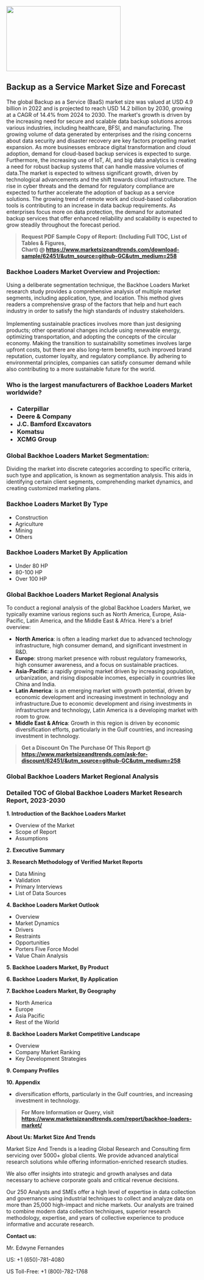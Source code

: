 <p><img class="alignnone size-medium wp-image-20088" src="https://ffe5etoiles.com/wp-content/uploads/2024/12/MST1-300x171.png" alt="" width="300" height="171" /></p><h2>Backup as a Service Market Size and Forecast</h2><p>The global Backup as a Service (BaaS) market size was valued at USD 4.9 billion in 2022 and is projected to reach USD 14.2 billion by 2030, growing at a CAGR of 14.4% from 2024 to 2030. The market's growth is driven by the increasing need for secure and scalable data backup solutions across various industries, including healthcare, BFSI, and manufacturing. The growing volume of data generated by enterprises and the rising concerns about data security and disaster recovery are key factors propelling market expansion. As more businesses embrace digital transformation and cloud adoption, demand for cloud-based backup services is expected to surge. Furthermore, the increasing use of IoT, AI, and big data analytics is creating a need for robust backup systems that can handle massive volumes of data.The market is expected to witness significant growth, driven by technological advancements and the shift towards cloud infrastructure. The rise in cyber threats and the demand for regulatory compliance are expected to further accelerate the adoption of backup as a service solutions. The growing trend of remote work and cloud-based collaboration tools is contributing to an increase in data backup requirements. As enterprises focus more on data protection, the demand for automated backup services that offer enhanced reliability and scalability is expected to grow steadily throughout the forecast period.</p><blockquote id="" class=""><strong>Request PDF Sample Copy of Report: (Including Full TOC, List of Tables &amp; Figures, Chart)&nbsp;@&nbsp;<strong><a href="https://www.marketsizeandtrends.com/download-sample/62451/&utm_source=github-GC&utm_medium=258" target="_blank">https://www.marketsizeandtrends.com/download-sample/62451/&utm_source=github-GC&utm_medium=258</a></strong></strong></blockquote><h3 id="" class="">Backhoe Loaders Market&nbsp;Overview and Projection:</h3><p id="" class="">Using a deliberate segmentation technique, the Backhoe Loaders Market research study provides a comprehensive analysis of multiple market segments, including application, type, and location. This method gives readers a comprehensive grasp of the factors that help and hurt each industry in order to satisfy the high standards of industry stakeholders. <br /> <br />Implementing sustainable practices involves more than just designing products; other operational changes include using renewable energy, optimizing transportation, and adopting the concepts of the circular economy. Making the transition to sustainability sometimes involves large upfront costs, but there are also long-term benefits, such improved brand reputation, customer loyalty, and regulatory compliance. By adhering to environmental principles, companies can satisfy consumer demand while also contributing to a more sustainable future for the world.</p><h3 id="" class="">Who is the largest manufacturers of&nbsp;Backhoe Loaders Market worldwide?</h3><h3 class=""><p><ul><li>Caterpillar </li><li> Deere & Company </li><li> J.C. Bamford Excavators </li><li> Komatsu </li><li> XCMG Group</li></ul></p></h3><h3 id="" class="">Global&nbsp;Backhoe Loaders Market Segmentation:</h3><p id="" class="">Dividing the market into discrete categories according to specific criteria, such type and application, is known as segmentation analysis. This aids in identifying certain client segments, comprehending market dynamics, and creating customized marketing plans.</p><h3 id="" class="">Backhoe Loaders Market&nbsp;By Type</h3><p><p><ul><li>Construction </li><li> Agriculture </li><li> Mining </li><li> Others</p></li></ul></p></p><h3 id="" class="">Backhoe Loaders Market&nbsp;By Application</h3><p class=""><p><ul><li>Under 80 HP </li><li> 80-100 HP </li><li> Over 100 HP</li></ul></p></p><h3 id="" class="">Global Backhoe Loaders Market Regional Analysis</h3><p id="" class="">To conduct a regional analysis of the global Backhoe Loaders Market, we typically examine various regions such as North America, Europe, Asia-Pacific, Latin America, and the Middle East &amp; Africa. Here's a brief overview:</p><ul><li><strong>North America</strong>: is often a leading market due to advanced technology infrastructure, high consumer demand, and significant investment in R&amp;D.</li><li><strong>Europe</strong>: strong market presence with robust regulatory frameworks, high consumer awareness, and a focus on sustainable practices.</li><li><strong>Asia-Pacific</strong>: a rapidly growing market driven by increasing population, urbanization, and rising disposable incomes, especially in countries like China and India.</li><li><strong>Latin America</strong>: is an emerging market with growth potential, driven by economic development and increasing investment in technology and infrastructure.Due to economic development and rising investments in infrastructure and technology, Latin America is a developing market with room to grow.</li><li><strong>Middle East &amp; Africa</strong>: Growth in this region is driven by economic diversification efforts, particularly in the Gulf countries, and increasing investment in technology.</li></ul><blockquote id="" class=""><strong>Get a Discount On The Purchase Of This Report @ <strong><a href="https://www.marketsizeandtrends.com/ask-for-discount/62451/&utm_source=github-GC&utm_medium=258" target="_blank">https://www.marketsizeandtrends.com/ask-for-discount/62451/&utm_source=github-GC&utm_medium=258</a></strong></strong></blockquote><h3 id="" class="">Global Backhoe Loaders Market Regional Analysis</h3><h3 id="" class="">Detailed TOC of Global Backhoe Loaders Market Research Report, 2023-2030</h3><p id="" class=""><strong>1. Introduction of the Backhoe Loaders Market</strong></p><ul><li>Overview of the Market</li><li>Scope of Report</li><li>Assumptions</li></ul><p id="" class=""><strong>2. Executive Summary</strong></p><p id="" class=""><strong>3. Research Methodology of Verified Market Reports</strong></p><ul><li>Data Mining</li><li>Validation</li><li>Primary Interviews</li><li>List of Data Sources</li></ul><p id="" class=""><strong>4. Backhoe Loaders Market Outlook</strong></p><ul><li>Overview</li><li>Market Dynamics</li><li>Drivers</li><li>Restraints</li><li>Opportunities</li><li>Porters Five Force Model</li><li>Value Chain Analysis</li></ul><p id="" class=""><strong>5. Backhoe Loaders Market, By Product</strong></p><p id="" class=""><strong>6. Backhoe Loaders Market, By Application</strong></p><p id="" class=""><strong>7. Backhoe Loaders Market, By Geography</strong></p><ul><li>North America</li><li>Europe</li><li>Asia Pacific</li><li>Rest of the World</li></ul><p id="" class=""><strong>8. Backhoe Loaders Market Competitive Landscape</strong></p><ul><li>Overview</li><li>Company Market Ranking</li><li>Key Development Strategies</li></ul><p id="" class=""><strong>9. Company Profiles</strong></p><p id="" class=""><strong>10. Appendix</strong></p><ul><li>diversification efforts, particularly in the Gulf countries, and increasing investment in technology.</li></ul><blockquote id="" class=""><strong>For More Information or Query, visit <strong><strong><a href="https://www.marketsizeandtrends.com/report/backhoe-loaders-market/" target="_blank">https://www.marketsizeandtrends.com/report/backhoe-loaders-market/</a></strong></strong></strong></blockquote><p id="" class=""><strong>About Us: Market Size And Trends</strong></p><p id="" class="">Market Size And Trends is a leading Global Research and Consulting firm servicing over 5000+ global clients. We provide advanced analytical research solutions while offering information-enriched research studies.</p><p id="" class="">We also offer insights into strategic and growth analyses and data necessary to achieve corporate goals and critical revenue decisions.</p><p id="" class="">Our 250 Analysts and SMEs offer a high level of expertise in data collection and governance using industrial techniques to collect and analyze data on more than 25,000 high-impact and niche markets. Our analysts are trained to combine modern data collection techniques, superior research methodology, expertise, and years of collective experience to produce informative and accurate research.</p><p id="" class=""><strong>Contact us:</strong></p><p id="" class="">Mr. Edwyne Fernandes</p><p id="" class="">US: +1 (650)-781-4080</p><p id="" class="">US Toll-Free: +1 (800)-782-1768</p>
